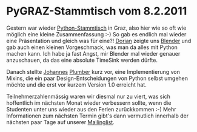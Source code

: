 # PyGRAZ-Stammtisch vom 8.2.2011

Gestern war wieder [Python-Stammtisch][ps] in Graz, also hier wie so oft wie
möglich eine kleine Zusammenfassung :-) So gab es endlich mal wieder eine
Präsentation und gleich was für eine?! [Dorian][dor] zeigte uns [Blender][ble] und gab
auch einen kleinen Vorgeschmack, was man da alles mit Python machen
kann. Ich habe ja fast Angst, mir Blender mal wieder genauer anzuschauen, da
das eine absolute TimeSink werden dürfte.

Danach stellte [Johannes][joh] [Plumber][plu]  kurz vor, eine Implementierung von
Mixins, die ein paar Design-Entscheidungen von Python selbst umgehen
möchte und die erst vor kurzem Version 1.0 erreicht hat.

Teilnehmerzahlenmässig waren wir diesmal nur zu viert, was sich
hoffentlich im nächsten Monat wieder verbessern sollte, wenn die Studenten
unter uns wieder aus den Ferien zurückkommen :-) Mehr Informationen zum
nächsten Termin gibt's dann vermutlich innerhalb der nächsten paar Tage auf
unserer [Mailinglist][ml].

[ble]: http://www.blender.org/
[dor]: http://santner.com/
[ps]: http://pygraz.org/
[ml]: http://groups.google.at/group/python-graz
[joh]: http://johannes.raggam.co.at/whoami.txt
[plu]: http://pypi.python.org/pypi/plumber

